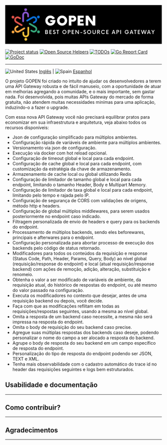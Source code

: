 <img src="logo-gateway.png" alt="">

[![Project status](https://img.shields.io/badge/version-v1.0.0_beta-yellow.svg)](https://github.com/GabrielHCataldo/gopen-gateway/releases/tag/v1.0.0-beta)
[![Open Source Helpers](https://www.codetriage.com/gabrielhcataldo/gopen-gateway/badges/users.svg)](https://www.codetriage.com/gabrielhcataldo/gopen-gateway)
[![TODOs](https://badgen.net/https/api.tickgit.com/badgen/github.com/GabrielHCataldo/gopen-gateway)](https://www.tickgit.com/browse?repo=github.com/GabrielHCataldo/gopen-gateway)
[![Go Report Card](https://goreportcard.com/badge/github.com/GabrielHCataldo/gopen-gateway)](https://goreportcard.com/report/github.com/GabrielHCataldo/gopen-gateway)
[![GoDoc](https://godoc.org/github/GabrielHCataldo/gopen-gateway?status.svg)](https://pkg.go.dev/github.com/GabrielHCataldo/gopen-gateway/helper)

[//]: # ([![build workflow]&#40;https://github.com/GabrielHCataldo/gopen-gateway/actions/workflows/go.yml/badge.svg&#41;]&#40;https://github.com/GabrielHCataldo/gopen-gateway/actions&#41;)

---

![United States](https://raw.githubusercontent.com/stevenrskelton/flag-icon/master/png/16/country-4x3/us.png "United States")
[Inglês](https://github/GabrielHCataldo/gopen-gatewat/blob/main/README.md) |
![Spain](https://raw.githubusercontent.com/stevenrskelton/flag-icon/master/png/16/country-4x3/es.png "Spain")
[Espanhol](https://github/GabrielHCataldo/gopen-gatewat/blob/main/README.es.md)

O projeto GOPEN foi criado no intuito de ajudar os desenvolvedores a terem uma API Gateway robusta e de fácil manuseio,
com a oportunidade de atuar em melhorias agregando a comunidade, e o mais importante, sem gastar nada. Foi
desenvolvida, pois muitas APIs Gateway do mercado de forma gratuita, não atendem muitas necessidades minímas
para uma aplicação, induzindo-o a fazer o upgrade.

Com essa nova API Gateway você não precisará equilibrar pratos para economizar em sua infraestrutura e arquitetura,
veja abaixo todos os recursos disponíveis:

- Json de configuração simplificado para múltiplos ambientes.
- Configuração rápida de variáveis de ambiente para múltiplos ambientes.
- Versionamento via json de configuração.
- Execução via docker com hot reload opcional.
- Configuração de timeout global e local para cada endpoint.
- Configuração de cache global e local para cada endpoint, com customização da estratégia da chave de armazenamento.
- Armazenamento de cache local ou global utilizando Redis
- Configuração de limitador de tamanho global e local para cada endpoint, limitando o tamanho Header, Body e Multipart
  Memory.
- Configuração de limitador de taxa global e local para cada endpoint, limitando pelo tempo e rajada pelo IP.
- Configuração de segurança de CORS com validações de origens, método http e headers.
- Configuração de global múltiplos middlewares, para serem usados posteriormente no endpoint caso indicado.
- Filtragem personalizada de envio de headers e query para os backends do endpoint.
- Processamento de múltiplos backends, sendo eles beforewares, principais e afterwares para o endpoint.
- Configuração personalizada para abortar processo de execução dos backends pelo código de status retornado.
- Modificadores para todos os conteúdos da requisição e response (Status Code, Path, Header, Params, Query, Body)
  ao nível global (requisição/response do endpoint) e local (atual requisição/response backend) com ações de remoção,
  adição, alteração, substituição e renomeio.
- Obtenha o valor a ser modificado de variáveis de ambiente, da requisição atual, do histórico de respostas do endpoint,
  ou até mesmo do valor passado na configuração.
- Executa os modificadores no contexto que desejar, antes de uma requisição backend ou depois, você decide.
- Faça com que as modificações reflitam em todas as requisições/respostas seguintes, usando a mesma ao nível global.
- Omita a resposta de um backend caso necessite, a mesma não será impressa na resposta do endpoint.
- Omita o body de requisição do seu backend caso precise.
- Agregue suas múltiplas respostas dos backends caso deseje, podendo personalizar o nome do campo a ser alocado a
  resposta do backend.
- Agrupe o body de resposta do seu backend em um campo específico de resposta do endpoint.
- Personalização do tipo de resposta do endpoint podendo ser JSON, TEXT e XML.
- Tenha mais observabilidade com o cadastro automático do trace id no header das requisições seguintes e logs bem
  estruturados.

Usabilidade e documentação
-----------
---


Como contríbuir?
------------
---


Agradecimentos
------------
---

